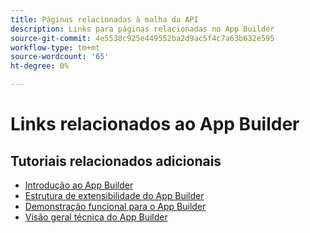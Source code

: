 ```yaml
---
title: Páginas relacionadas à malha da API
description: Links para páginas relacionadas no App Builder
source-git-commit: 4e5538c925e449552ba2d9ac5f4c7a63b632e595
workflow-type: tm+mt
source-wordcount: '65'
ht-degree: 0%

---
```


# Links relacionados ao App Builder

## Tutoriais relacionados adicionais

* [Introdução ao App Builder](https://experienceleague.adobe.com/docs/commerce-learn/tutorials/adobe-developer-app-builder/introduction-to-app-builder.md)
* [Estrutura de extensibilidade do App Builder](https://experienceleague.adobe.com/docs/commerce-learn/tutorials/adobe-developer-app-builder/extensibility-framework-commerce-eventing.md)
* [Demonstração funcional para o App Builder](https://experienceleague.adobe.com/docs/commerce-learn/tutorials/adobe-developer-app-builder/app-builder-functional-demonstration.md)
* [Visão geral técnica do App Builder](https://experienceleague.adobe.com/docs/commerce-learn/tutorials/adobe-developer-app-builder/app-builder-technical-overview.md)

